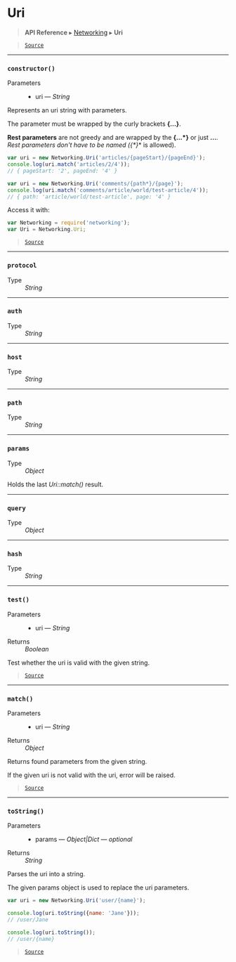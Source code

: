 # Uri

> **API Reference** ▸ [Networking](/api/networking.md) ▸ **Uri**

<!-- toc -->

> [`Source`](https:/github.com/Neft-io/neft/blob/f9c128ccb37aa79380c961e878cd76ec9e79c99e/src/networking/uri.litcoffee)


* * * 

### `constructor()`

<dl><dt>Parameters</dt><dd><ul><li>uri — <i>String</i></li></ul></dd></dl>

Represents an uri string with parameters.

The parameter must be wrapped by the curly brackets **{…}**.

**Rest parameters** are not greedy and are wrapped by the **{…*}** or just **…***.
Rest parameters don't have to be named (**{*}** is allowed).

```javascript
var uri = new Networking.Uri('articles/{pageStart}/{pageEnd}');
console.log(uri.match('articles/2/4'));
// { pageStart: '2', pageEnd: '4' }

var uri = new Networking.Uri('comments/{path*}/{page}');
console.log(uri.match('comments/article/world/test-article/4'));
// { path: 'article/world/test-article', page: '4' }
```

Access it with:
```javascript
var Networking = require('networking');
var Uri = Networking.Uri;
```


> [`Source`](https:/github.com/Neft-io/neft/blob/f9c128ccb37aa79380c961e878cd76ec9e79c99e/src/networking/uri.litcoffee#uriconstructorstring-uri)


* * * 

### `protocol`

<dl><dt>Type</dt><dd><i>String</i></dd></dl>


* * * 

### `auth`

<dl><dt>Type</dt><dd><i>String</i></dd></dl>


* * * 

### `host`

<dl><dt>Type</dt><dd><i>String</i></dd></dl>


* * * 

### `path`

<dl><dt>Type</dt><dd><i>String</i></dd></dl>


* * * 

### `params`

<dl><dt>Type</dt><dd><i>Object</i></dd></dl>

Holds the last *Uri::match()* result.


* * * 

### `query`

<dl><dt>Type</dt><dd><i>Object</i></dd></dl>


* * * 

### `hash`

<dl><dt>Type</dt><dd><i>String</i></dd></dl>


* * * 

### `test()`

<dl><dt>Parameters</dt><dd><ul><li>uri — <i>String</i></li></ul></dd><dt>Returns</dt><dd><i>Boolean</i></dd></dl>

Test whether the uri is valid with the given string.


> [`Source`](https:/github.com/Neft-io/neft/blob/f9c128ccb37aa79380c961e878cd76ec9e79c99e/src/networking/uri.litcoffee#boolean-uriteststring-uri)


* * * 

### `match()`

<dl><dt>Parameters</dt><dd><ul><li>uri — <i>String</i></li></ul></dd><dt>Returns</dt><dd><i>Object</i></dd></dl>

Returns found parameters from the given string.

If the given uri is not valid with the uri, error will be raised.


> [`Source`](https:/github.com/Neft-io/neft/blob/f9c128ccb37aa79380c961e878cd76ec9e79c99e/src/networking/uri.litcoffee#object-urimatchstring-uri)


* * * 

### `toString()`

<dl><dt>Parameters</dt><dd><ul><li>params — <i>Object|Dict</i> — <i>optional</i></li></ul></dd><dt>Returns</dt><dd><i>String</i></dd></dl>

Parses the uri into a string.

The given params object is used to replace the uri parameters.

```javascript
var uri = new Networking.Uri('user/{name}');

console.log(uri.toString({name: 'Jane'}));
// /user/Jane

console.log(uri.toString());
// /user/{name}
```


> [`Source`](https:/github.com/Neft-io/neft/blob/f9c128ccb37aa79380c961e878cd76ec9e79c99e/src/networking/uri.litcoffee#string-uritostringobjectdict-params)

